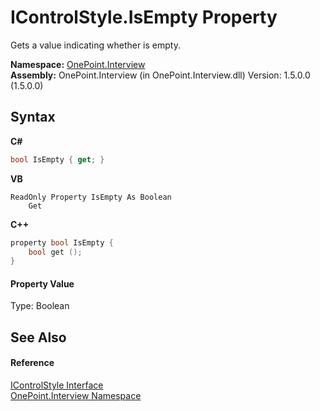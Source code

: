 # IControlStyle.IsEmpty Property 
 

Gets a value indicating whether is empty.

**Namespace:**&nbsp;<a href="N_OnePoint_Interview">OnePoint.Interview</a><br />**Assembly:**&nbsp;OnePoint.Interview (in OnePoint.Interview.dll) Version: 1.5.0.0 (1.5.0.0)

## Syntax

**C#**<br />
``` C#
bool IsEmpty { get; }
```

**VB**<br />
``` VB
ReadOnly Property IsEmpty As Boolean
	Get
```

**C++**<br />
``` C++
property bool IsEmpty {
	bool get ();
}
```


#### Property Value
Type: Boolean

## See Also


#### Reference
<a href="T_OnePoint_Interview_IControlStyle">IControlStyle Interface</a><br /><a href="N_OnePoint_Interview">OnePoint.Interview Namespace</a><br />